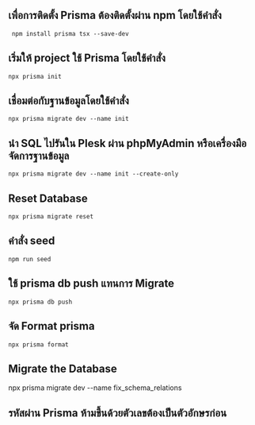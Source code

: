 ## เพื่อการติดตั้ง Prisma ต้องติดตั้งผ่าน npm โดยใช้คำสั่ง
	 npm install prisma tsx --save-dev
## เริ่มให้ project ใช้ Prisma โดยใช้คำสั่ง
	npx prisma init
	

## เชื่อมต่อกับฐานข้อมูลโดยใช้คำสั่ง
	npx prisma migrate dev --name init

## นำ SQL ไปรันใน Plesk ผ่าน phpMyAdmin หรือเครื่องมือจัดการฐานข้อมูล
	npx prisma migrate dev --name init --create-only

## Reset Database 
	npx prisma migrate reset
## คำสั่ง seed
	npm run seed

## ใช้ prisma db push แทนการ Migrate
	npx prisma db push

## จัด Format prisma
	npx prisma format

## Migrate the Database
npx prisma migrate dev --name fix_schema_relations

## รหัสผ่าน Prisma ห้ามขึ้นด้วยตัวเลขต้องเป็นตัวอักษรก่อน